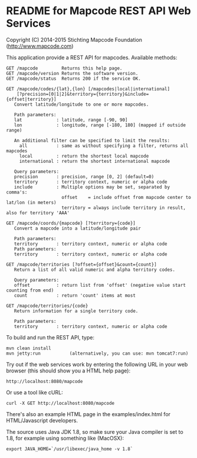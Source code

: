 # README for Mapcode REST API Web Services 
 
Copyright (C) 2014-2015 Stichting Mapcode Foundation (http://www.mapcode.com)

This application provide a REST API for mapcodes. 
Available methods:
    
    GET /mapcode         Returns this help page.
    GET /mapcode/version Returns the software version.
    GET /mapcode/status  Returns 200 if the service OK.
    
    GET /mapcode/codes/{lat},{lon} [/mapcodes|local|international] 
        [?precision=[0|1|2]&territory={territory}&include={offset|territory}]
       Convert latitude/longitude to one or more mapcodes.
    
       Path parameters:
       lat             : latitude, range [-90, 90]
       lon             : longitude, range [-180, 180] (mapped if outside range)
    
       An additional filter can be specified to limit the results:
         all           : same as without specifying a filter, returns all mapcodes
         local         : return the shortest local mapcode
         international : return the shortest international mapcode
    
       Query parameters:
       precision       : precision, range [0, 2] (default=0)
       territory       : territory context, numeric or alpha code
       include         : Multiple options may be set, separated by comma's:
                         offset    = include offset from mapcode center to lat/lon (in meters)
                         territory = always include territory in result, also for territory 'AAA'
    
    GET /mapcode/coords/{mapcode} [?territory={code}]
       Convert a mapcode into a latitude/longitude pair
    
       Path parameters:
       territory       : territory context, numeric or alpha code
       Path parameters:
       territory       : territory context, numeric or alpha code
    
    GET /mapcode/territories [?offset={offset}&count={count}]
       Return a list of all valid numeric and alpha territory codes.
    
       Query parameters:
       offset          : return list from 'offset' (negative value start counting from end)
       count           : return 'count' items at most
    
    GET /mapcode/territories/{code}
       Return information for a single territory code.
    
       Path parameters:
       territory       : territory context, numeric or alpha code

To build and run the REST API, type:

    mvn clean install
    mvn jetty:run           (alternatively, you can use: mvn tomcat7:run)
    
Try out if the web services work by entering the following URL in your web browser
(this should show you a HTML help page):

    http://localhost:8080/mapcode
    
Or use a tool like cURL:
    
    curl -X GET http://localhost:8080/mapcode
    

There's also an example HTML page in the examples/index.html for HTML/Javascript developers. 

The source uses Java JDK 1.8, so make sure your Java compiler is set to 1.8, for example
using something like (MacOSX):

    export JAVA_HOME=`/usr/libexec/java_home -v 1.8`
